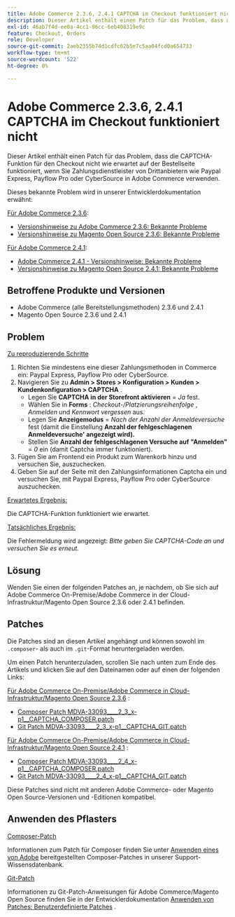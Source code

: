 ```yaml
---
title: Adobe Commerce 2.3.6, 2.4.1 CAPTCHA im Checkout funktioniert nicht
description: Dieser Artikel enthält einen Patch für das Problem, dass die CAPTCHA-Funktion für den Checkout nicht wie erwartet auf der Bestellseite funktioniert, wenn Sie Zahlungsdienstleister von Drittanbietern wie Paypal Express, Payflow Pro oder CyberSource in Adobe Commerce verwenden.
exl-id: 46ab7f4d-ee0a-4cc1-96cc-6eb408319e9c
feature: Checkout, Orders
role: Developer
source-git-commit: 2aeb2355b74d1cdfc62b5e7c5aa04fcd0a654733
workflow-type: tm+mt
source-wordcount: '522'
ht-degree: 0%

---
```


# Adobe Commerce 2.3.6, 2.4.1 CAPTCHA im Checkout funktioniert nicht

Dieser Artikel enthält einen Patch für das Problem, dass die CAPTCHA-Funktion für den Checkout nicht wie erwartet auf der Bestellseite funktioniert, wenn Sie Zahlungsdienstleister von Drittanbietern wie Paypal Express, Payflow Pro oder CyberSource in Adobe Commerce verwenden.

Dieses bekannte Problem wird in unserer Entwicklerdokumentation erwähnt:

<u>Für Adobe Commerce 2.3.6</u>:

* [Versionshinweise zu Adobe Commerce 2.3.6: Bekannte Probleme](https://commerce-docs.github.io/devdocs-archive/2.3/guides/v2.3/release-notes/commerce-2-3-6.html)
* [Versionshinweise zu Magento Open Source 2.3.6: Bekannte Probleme](https://commerce-docs.github.io/devdocs-archive/2.3/guides/v2.3/release-notes/open-source-2-3-6.html#known-issues)

<u>Für Adobe Commerce 2.4.1</u>:

* [Adobe Commerce 2.4.1 - Versionshinweise: Bekannte Probleme](https://experienceleague.adobe.com/en/docs/commerce-operations/release/notes/adobe-commerce/2-4-1#known-issues)
* [Versionshinweise zu Magento Open Source 2.4.1: Bekannte Probleme](https://experienceleague.adobe.com/en/docs/commerce-operations/release/notes/magento-open-source/2-4-1#known-issues)

## Betroffene Produkte und Versionen

* Adobe Commerce (alle Bereitstellungsmethoden) 2.3.6 und 2.4.1
* Magento Open Source 2.3.6 und 2.4.1

## Problem

<u>Zu reproduzierende Schritte</u>

1. Richten Sie mindestens eine dieser Zahlungsmethoden in Commerce ein: Paypal Express, Payflow Pro oder CyberSource.
1. Navigieren Sie zu **Admin > Stores > Konfiguration > Kunden > Kundenkonfiguration > CAPTCHA** .
   * Legen Sie **CAPTCHA in der Storefront aktivieren** = *Ja* fest.
   * Wählen Sie in **Forms** : *Checkout-/Platzierungsreihenfolge* , *Anmelden* und *Kennwort vergessen* aus.
   * Legen Sie **Anzeigemodus** = *Nach der Anzahl der Anmeldeversuche* fest (damit die Einstellung **Anzahl der fehlgeschlagenen Anmeldeversuche&#39; angezeigt wird).**
   * Stellen Sie **Anzahl der fehlgeschlagenen Versuche auf &quot;Anmelden&quot;** = *0* ein (damit Captcha immer funktioniert).
1. Fügen Sie am Frontend ein Produkt zum Warenkorb hinzu und versuchen Sie, auszuchecken.
1. Geben Sie auf der Seite mit den Zahlungsinformationen Captcha ein und versuchen Sie, mit Paypal Express, Payflow Pro oder CyberSource auszuchecken.

<u>Erwartetes Ergebnis:</u>

Die CAPTCHA-Funktion funktioniert wie erwartet.

<u>Tatsächliches Ergebnis:</u>

Die Fehlermeldung wird angezeigt: *Bitte geben Sie CAPTCHA-Code an und versuchen Sie es erneut.*

## Lösung

Wenden Sie einen der folgenden Patches an, je nachdem, ob Sie sich auf Adobe Commerce On-Premise/Adobe Commerce in der Cloud-Infrastruktur/Magento Open Source 2.3.6 oder 2.4.1 befinden.

## Patches

Die Patches sind an diesen Artikel angehängt und können sowohl im `.composer`- als auch im `.git`-Format heruntergeladen werden.

Um einen Patch herunterzuladen, scrollen Sie nach unten zum Ende des Artikels und klicken Sie auf den Dateinamen oder auf einen der folgenden Links:

<u>Für Adobe Commerce On-Premise/Adobe Commerce in Cloud-Infrastruktur/Magento Open Source 2.3.6</u> :

* [Composer Patch MDVA-33093\_\_\_\_2\_3\_x-p1\_\_CAPTCHA\_COMPOSER.patch](assets/MDVA-33093____2_3_x-p1__CAPTCHA_COMPOSER.patch.zip)
* [Git Patch MDVA-33093\_\_\_\_2\_3\_x-p1\_\_CAPTCHA\_GIT.patch](assets/MDVA-33093____2_3_x-p1__CAPTCHA_GIT.patch.zip)

<u>Für Adobe Commerce On-Premise/Adobe Commerce in Cloud-Infrastruktur/Magento Open Source 2.4.1</u> :

* [Composer Patch MDVA-33093\_\_\_\_2\_4\_x-p1\_\_CAPTCHA\_COMPOSER.patch](assets/MDVA-33093____2_4_x-p1__CAPTCHA_COMPOSER.patch.zip)
* [Git Patch MDVA-33093\_\_\_\_2\_4\_x-p1\_\_CAPTCHA\_GIT.patch](assets/MDVA-33093____2_4_x-p1__CAPTCHA_GIT.patch.zip)

Diese Patches sind nicht mit anderen Adobe Commerce- oder Magento Open Source-Versionen und -Editionen kompatibel.

## Anwenden des Pflasters

<u>Composer-Patch</u>

Informationen zum Patch für Composer finden Sie unter [Anwenden eines von Adobe](/help/how-to/general/how-to-apply-a-composer-patch-provided-by-magento.md) bereitgestellten Composer-Patches in unserer Support-Wissensdatenbank.

<u>Git-Patch</u>

Informationen zu Git-Patch-Anweisungen für Adobe Commerce/Magento Open Source finden Sie in der Entwicklerdokumentation [Anwenden von Patches: Benutzerdefinierte Patches](https://experienceleague.adobe.com/en/docs/commerce-operations/upgrade-guide/patches/overview#custom-patches) .

